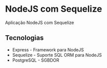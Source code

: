 # NodeJS com Sequelize

Aplicação NodeJS com Sequelize

## Tecnologias

- Express - Framework para NodeJS
- Sequelize - Suporte SQL ORM para NodeJS
- PostgreSQL - SGBDOR
